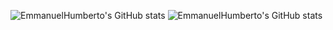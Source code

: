 ![EmmanuelHumberto's GitHub stats](https://github-readme-stats.vercel.app/api?username=EmmanuelHumberto&show_icons=true&theme=highcontrast)
![EmmanuelHumberto's GitHub stats](https://github-readme-stats.vercel.app/api?username=EmmanuelHumberto&show_icons=true&theme=transparent)
